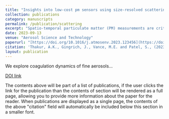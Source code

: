 ```yaml
---
title: "Insights into low-cost pm sensors using size-resolved scattering intensity of cooking aerosols in a test house"
collection: publications
category: manuscripts
permalink: /publication/scattering
excerpt: "Spatio-temporal particulate matter (PM) measurements are critical to understanding emission profiles to develop effective mitigation strategies. However, high-resolution spatio-temporal measurements using research-grade instruments are cost-prohibitive, making low-cost sensors (LCS) a promising alternative. LCS measures particle light scattering intensity (Isc) and converts it to mass and number concentrations. Such measurements are influenced by particles’ physico-optical properties, which make LCS appropriate for measuring PM with similar properties to those used for calibration. This work evaluates the performance of an LCS (PurpleAir) against reference instruments (SMPS + APS) during cooking experiments performed in a test house where PM0.3/PM10 as high as 90% was observed. LCS demonstrated better correlations (R2) for PM1 (0.98–1), PM2.5 (0.96–1), and PM10 (0.88–1) compared to coarser size bins, i.e., PM1–2.5 (0.04–0.99) and PM2.5–10 (0.02–0.93). Measurements from different cooking activities show different linear fits. Isc calculated using size-resolved measurements of reference instruments also had different linear fits with corresponding mass concentrations, even after assuming the same refractive index for all cases, highlighting the dependence of size distribution on LCS measurements. On average, sub-300 nm particles accounted for up to 75 ± 18% of the total Isc. Such dominance of sub-300 nm particles leads to size misclassification by LCS, whose algorithm assumes the inability to measure sub-300 nm particles. Moreover, the Isc calculated using the size distribution reported by LCS is considerably lower than that of reference instruments. This mismatch can be attributed to truncated angle error and positioning of particles in the sensing zone relative to the photodiode."
date: 2023-09-13
venue: "Aerosol Science and Technology"
paperurl: "[https://doi.org/10.1016/j.atmosenv.2023.123456](https://doi.org/10.1080/02786826.2024.2342722)"
citation: 'Thakur, A.K., Gingrich, J., Vance, M.E. and Patel, S., (2023). <i>Insights into low-cost pm sensors</i>. Aerosol Science and Technology.'
layout: publication
---
```


We explore coagulation dynamics of fine aerosols...

[DOI link]([https://doi.org/10.1016/j.atmosenv.2023.123456](https://doi.org/10.1080/02786826.2024.2342722))

The contents above will be part of a list of publications, if the user clicks the link for the publication than the contents of section will be rendered as a full page, allowing you to provide more information about the paper for the reader. When publications are displayed as a single page, the contents of the above "citation" field will automatically be included below this section in a smaller font.
